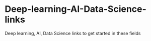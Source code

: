# Deep-learning-AI-Data-Science-links
Deep learning, AI, Data Science links to get started in these fields 
